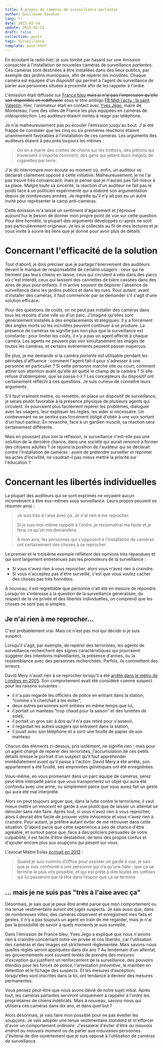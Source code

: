 ```yaml
---
title: À propos de caméras de surveillance parlantes
author: Guillaume Savaton
lang: fr
date: 2015-02-14
update: 2015-02-15
draft: false
collection: posts
tags: Surveillance
template: post.html
---
```


En écoutant la radio hier, je suis tombé par hasard sur une émission
consacrée à l'installation de nouvelles caméras de surveillance *parlantes*.
Ces caméras sont destinées à être installées dans des lieux publics,
par exemple des jardins municipaux, afin de repérer les incivilités.
Chaque caméra est équipée d'un dispositif qui permet à l'agent de surveillance
de parler aux personnes situées à proximité afin de les rappeler à l'ordre.

<!-- more -->

L'émission était diffusée sur [France bleu](http://www.francebleu.fr)
<del>mais je n'ai pas l'impression qu'elle soit disponible en rediffusion</del>
sous le titre ambigu [FB Midi l'actu : la saint Valentin](http://www.francebleu.fr/infos/france-bleu-midi-ensemble-le-journal/fb-midi-l-actu-la-saint-valentin).
Hier, l'animateur était en contact avec [Yves Jégo](https://fr.wikipedia.org/wiki/Yves_J%C3%A9go),
maire de Montereau, l'une des villes de France les plus équipées en caméras de *vidéoprotection*.
Les auditeurs étaient invités à réagir par téléphone.

Je n'ai malheureusement pas pu écouter l'émission jusqu'au bout.
J'ai été frappé de constater que les cinq ou six premières réactions étaient unanimement
favorables à l'installation de ces caméras.
Les arguments des auditeurs étaient à peu près toujours les mêmes&nbsp;:

> On en a marre des crottes de chiens sur les trottoirs,
> des piétons qui traversent n'importe comment,
> des gens qui jettent leurs mégots de cigarettes par terre.

J'ai dû interrompre mon écoute au moment où, enfin, un auditeur se déclarait clairement
opposé à cette initiative.
Malheureusement, je ne l'ai pas trouvé très convaincaint, mais je pense que je n'aurais pas
fait mieux à sa place.
Malgré toute sa sincérité, la réaction d'un auditeur ne fait pas le poids face à
un politicien expérimenté qui a élaboré son argumentation depuis de nombreuses années.
Je regrette qu'il n'y ait pas eu un autre invité pour représenter le camp anti-caméras.

Cette émission m'a laissé un sentiment d'agacement et j'éprouve aujourd'hui le besoin de
donner mon propre point de vue sur cette question.
Pour être honnête, la plupart des arguments développés ci-après ne sont pas particulièrement
originaux.
Je les ai collectés au fil de mes lectures et je vous invite à suivre les liens que je donne
pour avoir plus de détails.


Concernant l'efficacité de la solution
======================================

Tout d'abord, je dois préciser que je partage l'énervement des auditeurs devant le manque
de responsabilité de certains usagers&nbsp;: ceux qui ne tiennent pas leurs chiens en laisse,
ceux qui circulent à vélo dans des parcs où c'est interdit, ceux qui laissent des cannettes
de bière cassées dans des aires de jeux pour enfants.
Il m'arrive souvent de déplorer l'absence de surveillance dans les jardins publics et dans les rues.
Pour autant, avant d'installer des caméras, il faut commencer par se demander s'il s'agit
d'une solution efficace.

Pour des questions de coûts, on ne peut pas installer des caméras dans tous les recoins d'une
ville ou d'un parc.
J'imagine qu'elles sont généralement installés à des emplacements stratégiques.
Il y a forcément des angles morts où les incivilités peuvent continuer à se produire.
La présence de caméras ne signifie pas non plus que la surveillance est constante&nbsp;:
pour limiter les coûts, il n'y a pas un agent affecté à chaque caméra.
Les agents ne peuvent pas voir simultanément les images de toutes les caméras, et certains
événements peuvent passer inaperçus.

De plus, je me demande si la caméra *parlante* est utilisable pendant les périodes d'affluence&nbsp;:
comment l'agent fait-il pour s'adresser à une personne en particulier&nbsp;?
Si cette personne marche vite ou court, comment attirer son attention avant qu'elle ait quitté
le champ de la caméra&nbsp;?
Si elle refuse d'obtempérer, que se passe-t-il&nbsp;?
Les concepteurs du dispositif ont certainement réfléchi à ces questions.
Je suis curieux de connaître leurs arguments.

S'il faut vraiment mettre, ou remettre, en place un dispositif de surveillance,
je serais plutôt favorable à la présence physique de plusieurs agents qui circulent.
Ils pourraient plus facilement repérer les problèmes, dialoguer avec les usagers,
leur expliquer les règles, les aider si nécessaire.
Un contrevenant ne se sentira pas forcément obligé d'obéir à une voix sortant d'un haut-parleur.
En revanche, face à un gardien musclé, sa réaction sera certainement différente.

Mais en poussant plus loin la réflexion, la surveillance n'est-elle pas une solution
de la dernière chance, dans une société qui aurait renoncé à former des citoyens adultes&nbsp;?
Je rejoins la position de l'auditeur qui se déclarait contre l'installation de
caméras&nbsp;: avant de prétendre surveiller et réprimer les actes d'incivilité,
ne vaudrait-il pas mieux mettre la priorité sur l'éducation&nbsp;?

Concernant les libertés individuelles
=====================================

La plupart des auditeurs qui se sont exprimés ne voyaient aucun inconvénient à être eux-mêmes
sous surveillance. Leurs propos peuvent se résumer ainsi&nbsp;:

> Je suis très à l'aise avec ça. Je n'ai rien à me reprocher.
>
> Si je suis moi-même rappelé à l'ordre, je reconnaîtrai ma faute et je ferai ce qu'on me demandera.
>
> À mon avis, les personnes qui s'opposent à l'installation de caméras ont certainement des
> choses à se reprocher.

Le premier et le troisième exemple reflètent des opinions très répandues et qui sont
largement entretenues pas les promoteurs de la surveillance&nbsp;:
* Si vous n'avez rien à vous reprocher, alors vous n'avez rien à craindre.
* Si vous n'acceptez pas d'être surveillé, c'est que vous voulez cacher des choses pas très honnêtes.

À nouveau, il est regrettable que personne n'ait été en mesure de répondre.
Lorsqu'on s'intéresse à la question de la surveillance généralisée, du respect de la vie privée
et des libertés individuelles, on comprend que les choses ne sont pas si simples.

Je n'ai rien à me reprocher&hellip;
-----------------------------------

C'est probablement vrai.
Mais ce n'est pas moi qui décide si je suis suspect.

Lorsqu'il s'agit, par exemple, de repérer des terroristes, les agents de surveillance
recherchent des signes caractéristiques qui pourraient suggérer des intentions malveillantes,
la présence d'armes, ou la ressemblance avec des personnes recherchées.
Parfois, ils commettent des erreurs.

David Mery n'avait rien à se reprocher lorsqu'il a été
[arrêté dans le métro de Londres en 2005](http://gizmonaut.net/bits/suspect.html).
Son comportement avait été considéré comme suspect pour les raisons suivantes&nbsp;:
* il n'a pas regardé les officiers de police en entrant dans la station, "comme s'il cherchait à les éviter",
* deux autres personnes sont entrées en même temps que lui,
* il portait un manteau "trop chaud pour la saison" et des lunettes de soleil,
* il portait un gros sac à dos qu'il n'a pas retiré pour s'asseoir,
* il regardait les autres usagers qui entraient dans la station,
* il jouait avec son téléphone et a sorti une feuille de papier de son manteau.

Chacun des éléments ci-dessus, pris isolément, ne signifie rien&nbsp;;
mais pour un agent chargé de repérer des terroristes, l'accumulation de ces petits détails
dresse le portrait d'un suspect qu'il faut appréhender immédiatement avant qu'il passe
à l'action.
David Mery a été arrêté, son appartement a été fouillé, ses empreintes génétiques ont été enregistrées.

Vous-même, en vous promenant dans un parc équipé de caméras, serez peut-être
interpellé parce que vous transporterez un objet qui aura été confondu avec une arme,
ou simplement parce que vous aurez fait un geste qui aura été mal interprété.

Alors on peut toujours arguer que, dans la lutte contre le terrorisme,
il vaut mieux mettre un innocent en garde à vue plutôt que de laisser un attentat se dérouler
sans rien faire.
Après tout, si vous n'avez rien à vous reprocher, alors il devrait être facile de prouver
votre innocence et vous n'avez rien à craindre.
Pour autant, je préfère autant éviter de me retrouver dans cette situation.
D'abord parce que cette expérience a peu de chance d'être agréable, et surtout parce que,
face à des policiers persuadés de votre culpabilité, il est facile d'être déstabilisé, de tenir des
propos confus et d'ajouter encore plus aux soupçons qui pèsent sur vous.

L'avocat Maître Eolas [écrivait en 2012](http://www.maitre-eolas.fr/post/2012/10/01/Les-Experts-de-la-garde-%C3%A0-vue)&nbsp;:

> Quand je suis commis d’office pour assister un gardé à vue, je sais que je suis confronté à une
> personne qui n’a qu’une hâte : que ça se termine le plus vite possible, et qui est prête à dire
> toutes les sottises qui lui passeront par la tête dans l’espoir que ça se termine.

&hellip;&nbsp;mais je ne suis pas "très à l'aise avec ça"
---------------------------------------------------------

Désormais, je sais que je peux être arrêté parce que mon comportement ou ma tenue vestimentaire
auront été jugés suspects.
Je sais aussi que, dans de nombreuses villes, des caméras observent et enregistrent mes faits et gestes.
Il n'y a pas toujours un agent en train de me regarder, mais je n'ai pas la possibilité de savoir
à quels moments je suis surveillé.

Dans l'émission de France bleu, Yves Jégo a expliqué que nous n'avions rien à craindre concernant
notre vie privée et nos libertés, car l'utilisation des caméras et des images est strictement réglementée.
Mais savons-nous quelles règles seront appliquées dans dix ans&nbsp;?
Au lendemain d'un attentat, les gouvernements sont souvent tentés de prendre des
*mesures d'exception* qui justifient un renforcement de la surveillance,
des pouvoirs étendus pour les forces de police,
l'arrestation *préventive*, le maintien en détention et le fichage des suspects.
Et les mesures d'exception, lorsqu'elles sont inscrites dans la loi,
ont tendance à devenir des mesures permanentes.

Vous pensez peut-être que nous avons dévié de notre sujet initial.
Après tout, les caméras parlantes serviront uniquement à rappeler à l'ordre les propriétaires
de chiens indélicats.
Mais à nouveau, savons-nous qui utilisera ces caméras dans dix ans, et dans quel but&nbsp;?

Alors désormais, je vais faire mon possible pour ne pas éveiller les soupçons.
Je vais adopter une tenue vestimentaire *standard* et m'efforcer d'avoir un comportement *ordinaire*.
J'essaierai d'éviter d'être *au mauvais endroit au mauvais moment* ou de parler aux *mauvaises* personnes.
J'éviterai de dire ouvertement que je suis opposé à l'utilisation de caméras de surveillance.
